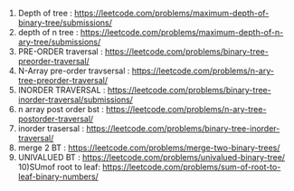 1) Depth of tree : https://leetcode.com/problems/maximum-depth-of-binary-tree/submissions/
2) depth of n tree : https://leetcode.com/problems/maximum-depth-of-n-ary-tree/submissions/
3) PRE-ORDER traversal : https://leetcode.com/problems/binary-tree-preorder-traversal/
4) N-Array pre-order travsersal : https://leetcode.com/problems/n-ary-tree-preorder-traversal/
5) INORDER TRAVERSAL : https://leetcode.com/problems/binary-tree-inorder-traversal/submissions/ 
6) n array post order bst : https://leetcode.com/problems/n-ary-tree-postorder-traversal/
7) inorder trasersal : https://leetcode.com/problems/binary-tree-inorder-traversal/
8)  merge 2 BT : https://leetcode.com/problems/merge-two-binary-trees/
9) UNIVALUED BT : https://leetcode.com/problems/univalued-binary-tree/
10)SUmof root to leaf: https://leetcode.com/problems/sum-of-root-to-leaf-binary-numbers/